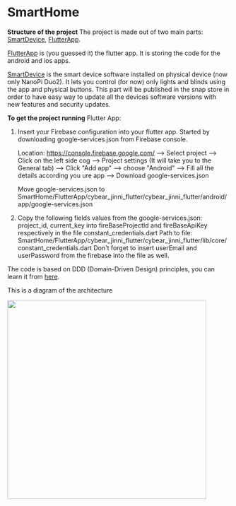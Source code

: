 # SmartHome

**Structure of the project**
The project is made out of two main parts: [SmartDevice](https://github.com/CyBear-Jinni/Smart-Home/tree/dev/SmartDevice), [FlutterApp](https://github.com/CyBear-Jinni/Smart-Home/tree/dev/FlutterApp).

[FlutterApp](https://github.com/CyBear-Jinni/Smart-Home/tree/dev/FlutterApp) is (you guessed it) the flutter app.
It is storing the code for the android and ios apps.

[SmartDevice](https://github.com/CyBear-Jinni/Smart-Home/tree/dev/SmartDevice) is the smart device software installed on physical device (now only NanoPi Duo2).
It lets you control (for now) only lights and blinds using the app and physical buttons.
This part will be published in the snap store in order to have easy way to update all the devices software versions with new features and security updates.


**To get the project running**
Flutter App:
1. Insert your Firebase configuration into your flutter app.
   Started by downloading google-services.json from Firebase console.

   Location: https://console.firebase.google.com/  --> Select project --> Click on the left side cog -->
   Project settings (It will take you to the General tab) --> Click "Add app" --> choose "Android" -->
   Fill all the details according you ure app --> Download google-services.json

   Move google-services.json to 
   SmartHome/FlutterApp/cybear_jinni_flutter/cybear_jinni_flutter/android/app/google-services.json

2. Copy the following fields values from the google-services.json:
   project_id, current_key 
   into fireBaseProjectId and fireBaseApiKey respectively in the file constant_credentials.dart
   Path to file: SmartHome/FlutterApp/cybear_jinni_flutter/cybear_jinni_flutter/lib/core/constant_credentials.dart
   Don't forget to insert userEmail and userPassword from the firebase into the file as well.


The code is based on DDD (Domain-Driven Design) principles, you can learn it from [here](https://www.youtube.com/watch?v=RMiN59x3uH0&list=PLB6lc7nQ1n4iS5p-IezFFgqP6YvAJy84U).

This is a diagram of the architecture

<img src="https://resocoder.com/wp-content/uploads/2020/03/DDD-Flutter-Diagram-v3.svg" height="450">
